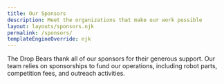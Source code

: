 ```yaml
---
title: Our Sponsors
description: Meet the organizations that make our work possible
layout: layouts/sponsors.njk
permalink: /sponsors/
templateEngineOverride: njk
---
```


The Drop Bears thank all of our sponsors for their generous support. Our team relies on sponsorships to fund our operations, including robot parts, competition fees, and outreach activities.

